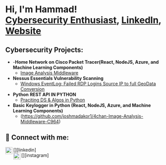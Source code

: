 <h1>Hi, I'm Hammad! <br/><a href="https://github.com/joshmadakor1">Cybersecurity Enthusiast</a>, <a href="https://www.linkedin.com/in/joshmadakor/">LinkedIn</a>, <a href="https://www.youtube.com/c/joshmadakor">Website</a></h1>

<h2>Cybersecurity Projects:</h2>

- 
  -<b>Home Network on Cisco Packet Tracer(React, NodeJS, Azure, and Machine Learning Components)</b>
  - [Image Analysis Middleware](https://github.com/joshmadakor1/4chan-Image-Analysis-Middleware-C964)
- <b>Nessus Essentials Vulnerability Scanning</b>
  - [Windows EventLog: Failed RDP Logins Source IP to full GeoData Conversion](https://github.com/joshmadakor1/Sentinel-Lab)
- <b>Python</b>
<b>REST API IN PYTHON</b>
  - [Praciting DS & Algos in Python](https://github.com/joshmadakor1/Algorithms-Practice)
- <b>Basic Keylogger in Python (React, NodeJS, Azure, and Machine Learning Components)</b>
  - (https://github.com/joshmadakor1/4chan-Image-Analysis-Middleware-C964)

<h2> 🤳 Connect with me:</h2>

[<img align="left" alt="JoshMadakor | LinkedIn" width="22px" src="https://cdn.jsdelivr.net/npm/simple-icons@v3/icons/linkedin.svg" />][linkedin]<br>
[<img align="left" alt="JoshMadakor | Instagram" width="22px" src="https://cdn.jsdelivr.net/npm/simple-icons@v3/icons/instagram.svg" />][instagram]


<!--
**joshmadakor1/joshmadakor1** is a ✨ _special_ ✨ repository because its `README.md` (this file) appears on your GitHub profile.

Here are some ideas to get you started:

- 🔭 I’m currently working on ...
- 🌱 I’m currently learning ...
- 👯 I’m looking to collaborate on ...
- 🤔 I’m looking for help with ...
- 💬 Ask me about ...
- 📫 How to reach me: ...
- 😄 Pronouns: ...
- ⚡ Fun fact: ...
-->
